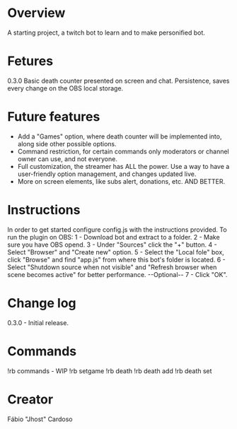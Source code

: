 # Overview
A starting project, a twitch bot to learn and to make personified bot.

# Fetures
0.3.0
Basic death counter presented on screen and chat.
Persistence, saves every change on the OBS local storage.

# Future features
- Add a "Games" option, where death counter will be implemented into, along side other possible options.
- Command restriction, for certain commands only moderators or channel owner can use, and not everyone.
- Full customization, the streamer has ALL the power. Use a way to have a user-friendly option management, and changes updated live.
- More on screen elements, like subs alert, donations, etc. AND BETTER.

# Instructions
In order to get started configure config.js with the instructions provided.
To run the plugin on OBS:
1 - Download bot and extract to a folder.
2 - Make sure you have OBS opend.
3 - Under "Sources" click the "+" button.
4 - Select "Browser" and "Create new" option.
5 - Select the "Local fole" box, click "Browse" and find "app.js" from where this bot's folder is located.
6 - Select "Shutdown source when not visible" and "Refresh browser when scene becomes active" for better performance. --Optional--
7 - Click "OK".

# Change log
0.3.0 - Initial release.

# Commands
!rb commands - WIP
!rb setgame <Game Name>
!rb death
!rb death add
!rb death set <number>

# Creator
Fábio "Jhost" Cardoso
